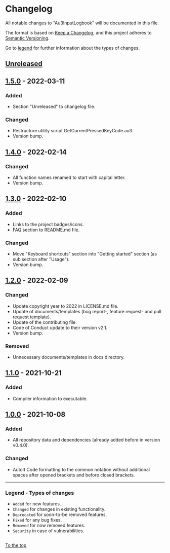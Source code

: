 #####

# Changelog

All notable changes to "Au3InputLogbook" will be documented in this file.

The format is based on [Keep a Changelog](https://keepachangelog.com/en/1.0.0/),
and this project adheres to [Semantic Versioning](https://semver.org/spec/v2.0.0.html).

Go to [legend](#legend---types-of-changes) for further information about the types of changes.

## [Unreleased]

## [1.5.0] - 2022-03-11

### Added

- Section "Unreleased" to changelog file.

### Changed

- Restructure utility script GetCurrentPressedKeyCode.au3.
- Version bump.

## [1.4.0] - 2022-02-14

### Changed

- All function names renamed to start with capital letter.
- Version bump.

## [1.3.0] - 2022-02-10

### Added

- Links to the project badges/icons.
- FAQ section to README.md file.

### Changed

- Move "Keyboard shortcuts" section into "Getting started" section (as sub section after "Usage").
- Version bump.

## [1.2.0] - 2022-02-09

### Changed

- Update copyright year to 2022 in LICENSE.md file.
- Update of documents/templates (bug report-, feature request- and pull request template).
- Update of the contributing file.
- Code of Conduct update to their version v2.1.
- Version bump.

### Removed

- Unnecessary documents/templates in docs directory.

## [1.1.0] - 2021-10-21

### Added

- Compiler information to executable.

## [1.0.0] - 2021-10-08

### Added

- All repository data and dependencies (already added before in version v0.4.0).

### Changed

- AutoIt Code formatting to the common notation without additional spaces after opened brackets and before closed brackets.

[Unreleased]: https://github.com/Sven-Seyfert/Au3InputLogbook/compare/v1.5.0...HEAD
[1.5.0]: https://github.com/Sven-Seyfert/Au3InputLogbook/compare/v1.4.0...v1.5.0
[1.4.0]: https://github.com/Sven-Seyfert/Au3InputLogbook/compare/v1.3.0...v1.4.0
[1.3.0]: https://github.com/Sven-Seyfert/Au3InputLogbook/compare/v1.2.0...v1.3.0
[1.2.0]: https://github.com/Sven-Seyfert/Au3InputLogbook/compare/v1.1.0...v1.2.0
[1.1.0]: https://github.com/Sven-Seyfert/Au3InputLogbook/compare/v1.0.0...v1.1.0
[1.0.0]: https://github.com/Sven-Seyfert/Au3InputLogbook/releases/tag/v1.0.0

---

### Legend - Types of changes

- `Added` for new features.
- `Changed` for changes in existing functionality.
- `Deprecated` for soon-to-be removed features.
- `Fixed` for any bug fixes.
- `Removed` for now removed features.
- `Security` in case of vulnerabilities.

##

[To the top](#)
